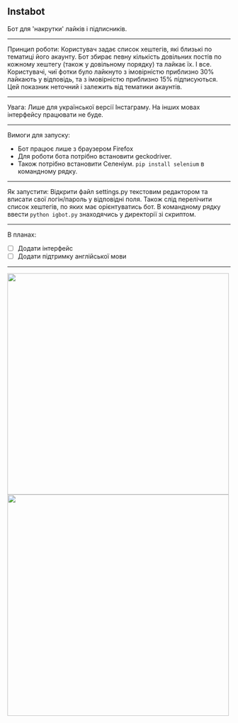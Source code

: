 ## **Instabot**

Бот для 'накрутки' лайків і підписників.

______________

Принцип роботи:
Користувач задає список хештегів, які близькі по тематиці його акаунту.
Бот збирає певну кількість довільних постів по кожному хештегу (також у довільному порядку) та лайкає їх. І все. Користувачі, чиї фотки було лайкнуто з імовірністю приблизно 30% лайкають у відповідь, та з імовірністю приблизно 15% підписуються. Цей показник неточний і залежить від тематики акаунтів.

______________

Увага:
Лише для української версії Інстаграму. На інших мовах інтерфейсу працювати не буде.

______________

Вимоги для запуску:

 - Бот працює лише з браузером Firefox 
 - Для роботи бота потрібно встановити geckodriver. 
 - Також потрібно встановити Селеніум. `pip install selenium` в командному рядку.

______________

Як запустити:
Відкрити файл settings.py текстовим редактором та вписати свої логін/пароль у відповідні поля. Також слід перелічити список хештегів, по яких має орієнтуватись бот.
В командному рядку ввести `python igbot.py` знаходячись у директорії зі скриптом.

______________

В планах:

 - [ ] Додати інтерфейс
 - [ ] Додати підтримку англійської мови

______________

<img src="https://drive.google.com/uc?export=view&id=1YKMrFKDI16S0F3J4fswX2AKU0o3tBbqP" width=500>
<img src="https://drive.google.com/uc?export=view&id=1GXwiFdoMD5YC7SkV_ivOYuBEvbuMUKkm" width=500>
